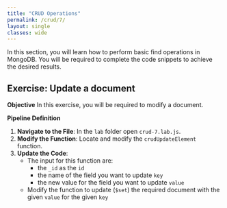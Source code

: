 ```yaml
---
title: "CRUD Operations"
permalink: /crud/7/
layout: single
classes: wide
---
```


In this section, you will learn how to perform basic find operations in MongoDB. You will be required to complete the code snippets to achieve the desired results.

## Exercise: Update a document

**Objective** 
In this exercise, you will be required to modify a document.

**Pipeline Definition**  

1. **Navigate to the File**: In the `lab` folder open `crud-7.lab.js`.
2. **Modify the Function**: Locate and modify the `crudUpdateElement` function.
3. **Update the Code**:
    - The input for this function are:
        - the `_id` as the `id`
        - the name of the field you want to update `key`
        - the new value for the field you want to update `value`
    - Modify the function to update (`$set`) the required document with the given `value` for the given `key`
